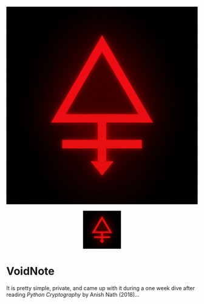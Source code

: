 <p align="center">
  <img src="./sigil-v2.png" width="520" height="520" alt="sigil">
</p>

<p align="center">
  <img src="./sigil-v2.png" width="100" alt="sigil small">
</p>

# VoidNote

It is pretty simple, private, and came up with it during a one week dive after reading *Python Cryptography* by Anish Nath (2018)…
